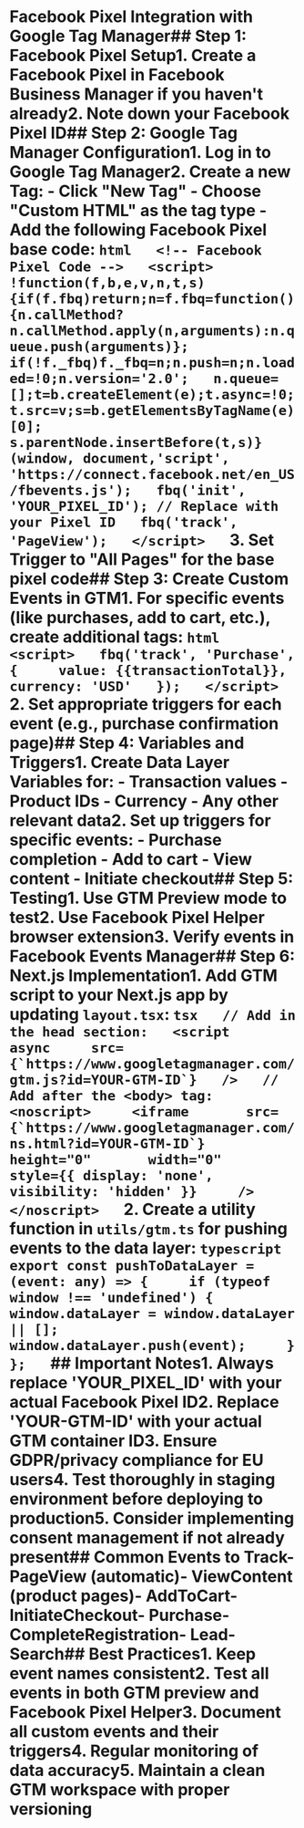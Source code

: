 # Facebook Pixel Integration with Google Tag Manager## Step 1: Facebook Pixel Setup1. Create a Facebook Pixel in Facebook Business Manager if you haven't already2. Note down your Facebook Pixel ID## Step 2: Google Tag Manager Configuration1. Log in to Google Tag Manager2. Create a new Tag:   - Click "New Tag"   - Choose "Custom HTML" as the tag type   - Add the following Facebook Pixel base code:   ```html   <!-- Facebook Pixel Code -->   <script>   !function(f,b,e,v,n,t,s)   {if(f.fbq)return;n=f.fbq=function(){n.callMethod?   n.callMethod.apply(n,arguments):n.queue.push(arguments)};   if(!f._fbq)f._fbq=n;n.push=n;n.loaded=!0;n.version='2.0';   n.queue=[];t=b.createElement(e);t.async=!0;   t.src=v;s=b.getElementsByTagName(e)[0];   s.parentNode.insertBefore(t,s)}(window, document,'script',   'https://connect.facebook.net/en_US/fbevents.js');   fbq('init', 'YOUR_PIXEL_ID'); // Replace with your Pixel ID   fbq('track', 'PageView');   </script>   ```3. Set Trigger to "All Pages" for the base pixel code## Step 3: Create Custom Events in GTM1. For specific events (like purchases, add to cart, etc.), create additional tags:   ```html   <script>   fbq('track', 'Purchase', {     value: {{transactionTotal}},     currency: 'USD'   });   </script>   ```2. Set appropriate triggers for each event (e.g., purchase confirmation page)## Step 4: Variables and Triggers1. Create Data Layer Variables for:   - Transaction values   - Product IDs   - Currency   - Any other relevant data2. Set up triggers for specific events:   - Purchase completion   - Add to cart   - View content   - Initiate checkout## Step 5: Testing1. Use GTM Preview mode to test2. Use Facebook Pixel Helper browser extension3. Verify events in Facebook Events Manager## Step 6: Next.js Implementation1. Add GTM script to your Next.js app by updating `layout.tsx`:   ```tsx   // Add in the head section:   <script     async     src={`https://www.googletagmanager.com/gtm.js?id=YOUR-GTM-ID`}   />   // Add after the <body> tag:   <noscript>     <iframe       src={`https://www.googletagmanager.com/ns.html?id=YOUR-GTM-ID`}       height="0"       width="0"       style={{ display: 'none', visibility: 'hidden' }}     />   </noscript>   ```2. Create a utility function in `utils/gtm.ts` for pushing events to the data layer:   ```typescript   export const pushToDataLayer = (event: any) => {     if (typeof window !== 'undefined') {       window.dataLayer = window.dataLayer || [];       window.dataLayer.push(event);     }   };   ```## Important Notes1. Always replace 'YOUR_PIXEL_ID' with your actual Facebook Pixel ID2. Replace 'YOUR-GTM-ID' with your actual GTM container ID3. Ensure GDPR/privacy compliance for EU users4. Test thoroughly in staging environment before deploying to production5. Consider implementing consent management if not already present## Common Events to Track- PageView (automatic)- ViewContent (product pages)- AddToCart- InitiateCheckout- Purchase- CompleteRegistration- Lead- Search## Best Practices1. Keep event names consistent2. Test all events in both GTM preview and Facebook Pixel Helper3. Document all custom events and their triggers4. Regular monitoring of data accuracy5. Maintain a clean GTM workspace with proper versioning